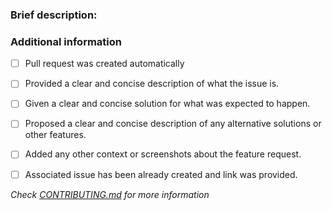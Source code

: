 ### Brief description:


<!-- Write you description here -->


### Additional information
* [ ] Pull request was created automatically
* [ ] Provided a clear and concise description of what the issue is.
* [ ] Given a clear and concise solution for what was expected to happen.
* [ ] Proposed a clear and concise description of any alternative solutions or other features.
* [ ] Added any other context or screenshots about the feature request.
* [ ] Associated issue has been already created and link was provided.


*Check [CONTRIBUTING.md](../blob/master/.github/CONTRIBUTING.md) for more information*
